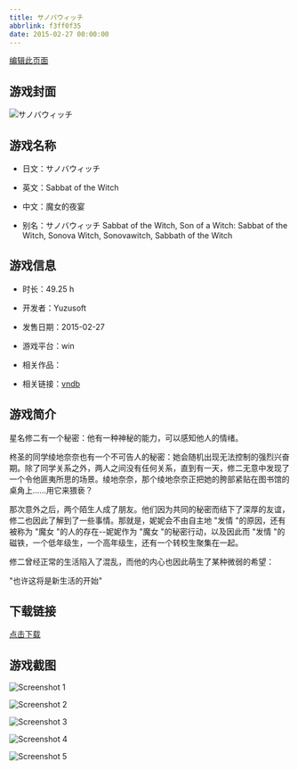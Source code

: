 ```yaml
---
title: サノバウィッチ
abbrlink: f3ff0f35
date: 2015-02-27 00:00:00
---
```

[编辑此页面](https://github.com/ACG-3/ADV3-source/blob/main/source/_posts/%E3%82%B5%E3%83%8E%E3%83%90%E3%82%A6%E3%82%A3%E3%83%83%E3%83%81.md)

## 游戏封面

![サノバウィッチ](https://pan.timero.xyz/d/onedrive/img_lib_001/%E3%82%B5%E3%83%8E%E3%83%90%E3%82%A6%E3%82%A3%E3%83%83%E3%83%81_cover.avif)


## 游戏名称

- 日文：サノバウィッチ
- 英文：Sabbat of the Witch
- 中文：魔女的夜宴

- 别名：サノバウィッチ Sabbat of the Witch, Son of a Witch: Sabbat of the Witch, Sonova Witch, Sonovawitch, Sabbath of the Witch


## 游戏信息

- 时长：49.25 h
- 开发者：Yuzusoft
- 发售日期：2015-02-27
- 游戏平台：win
- 相关作品：

- 相关链接：[vndb](https://vndb.org/v16044)


## 游戏简介

星名修二有一个秘密：他有一种神秘的能力，可以感知他人的情绪。

柊圣的同学绫地奈奈也有一个不可告人的秘密：她会随机出现无法控制的强烈兴奋期。除了同学关系之外，两人之间没有任何关系，直到有一天，修二无意中发现了一个令他匪夷所思的场景。绫地奈奈，那个绫地奈奈正把她的胯部紧贴在图书馆的桌角上......用它来猥亵？

那次意外之后，两个陌生人成了朋友。他们因为共同的秘密而结下了深厚的友谊，修二也因此了解到了一些事情。那就是，妮妮会不由自主地 "发情 "的原因，还有被称为 "魔女 "的人的存在--妮妮作为 "魔女 "的秘密行动，以及因此而 "发情 "的磁铁，一个低年级生，一个高年级生，还有一个转校生聚集在一起。

修二曾经正常的生活陷入了混乱，而他的内心也因此萌生了某种微弱的希望：

"也许这将是新生活的开始"




## 下载链接

[点击下载](https://pan.timero.xyz/onedrive/adv_lib_001/%E3%82%B5%E3%83%8E%E3%83%90%E3%82%A6%E3%82%A3%E3%83%83%E3%83%81)


## 游戏截图


![Screenshot 1](https://pan.timero.xyz/d/onedrive/img_lib_001/%E3%82%B5%E3%83%8E%E3%83%90%E3%82%A6%E3%82%A3%E3%83%83%E3%83%81_Screenshot_1.avif)

![Screenshot 2](https://pan.timero.xyz/d/onedrive/img_lib_001/%E3%82%B5%E3%83%8E%E3%83%90%E3%82%A6%E3%82%A3%E3%83%83%E3%83%81_Screenshot_2.avif)

![Screenshot 3](https://pan.timero.xyz/d/onedrive/img_lib_001/%E3%82%B5%E3%83%8E%E3%83%90%E3%82%A6%E3%82%A3%E3%83%83%E3%83%81_Screenshot_3.avif)

![Screenshot 4](https://pan.timero.xyz/d/onedrive/img_lib_001/%E3%82%B5%E3%83%8E%E3%83%90%E3%82%A6%E3%82%A3%E3%83%83%E3%83%81_Screenshot_4.avif)

![Screenshot 5](https://pan.timero.xyz/d/onedrive/img_lib_001/%E3%82%B5%E3%83%8E%E3%83%90%E3%82%A6%E3%82%A3%E3%83%83%E3%83%81_Screenshot_5.avif)

